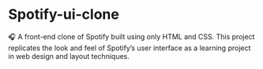 # Spotify-ui-clone
🎧 A front-end clone of Spotify built using only HTML and CSS. This project replicates the look and feel of Spotify’s user interface as a learning project in web design and layout techniques.
